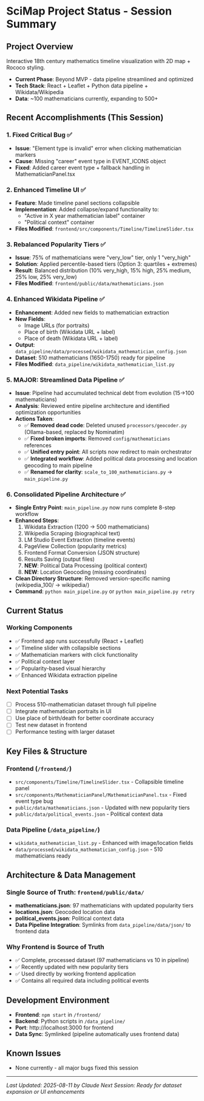 # SciMap Project Status - Session Summary

## Project Overview
Interactive 18th century mathematics timeline visualization with 2D map + Rococo styling.
- **Current Phase**: Beyond MVP - data pipeline streamlined and optimized
- **Tech Stack**: React + Leaflet + Python data pipeline + Wikidata/Wikipedia
- **Data**: ~100 mathematicians currently, expanding to 500+

## Recent Accomplishments (This Session)

### 1. Fixed Critical Bug ✅
- **Issue**: "Element type is invalid" error when clicking mathematician markers
- **Cause**: Missing "career" event type in EVENT_ICONS object
- **Fixed**: Added career event type + fallback handling in MathematicianPanel.tsx

### 2. Enhanced Timeline UI ✅  
- **Feature**: Made timeline panel sections collapsible
- **Implementation**: Added collapse/expand functionality to:
  - "Active in X year mathematician label" container
  - "Political context" container
- **Files Modified**: `frontend/src/components/Timeline/TimelineSlider.tsx`

### 3. Rebalanced Popularity Tiers ✅
- **Issue**: 75% of mathematicians were "very_low" tier, only 1 "very_high"
- **Solution**: Applied percentile-based tiers (Option 3: quartiles + extremes)
- **Result**: Balanced distribution (10% very_high, 15% high, 25% medium, 25% low, 25% very_low)
- **Files Modified**: `frontend/public/data/mathematicians.json`

### 4. Enhanced Wikidata Pipeline ✅
- **Enhancement**: Added new fields to mathematician extraction
- **New Fields**: 
  - Image URLs (for portraits)
  - Place of birth (Wikidata URL + label)
  - Place of death (Wikidata URL + label)
- **Output**: `data_pipeline/data/processed/wikidata_mathematician_config.json`
- **Dataset**: 510 mathematicians (1650-1750) ready for pipeline
- **Files Modified**: `data_pipeline/wikidata_mathematician_list.py`

### 5. **MAJOR**: Streamlined Data Pipeline ✅
- **Issue**: Pipeline had accumulated technical debt from evolution (15→100 mathematicians)
- **Analysis**: Reviewed entire pipeline architecture and identified optimization opportunities
- **Actions Taken**:
  - ✅ **Removed dead code**: Deleted unused `processors/geocoder.py` (Ollama-based, replaced by Nominatim)
  - ✅ **Fixed broken imports**: Removed `config/mathematicians` references
  - ✅ **Unified entry point**: All scripts now redirect to main orchestrator
  - ✅ **Integrated workflow**: Added political data processing and location geocoding to main pipeline
  - ✅ **Renamed for clarity**: `scale_to_100_mathematicians.py` → `main_pipeline.py`

### 6. Consolidated Pipeline Architecture ✅
- **Single Entry Point**: `main_pipeline.py` now runs complete 8-step workflow
- **Enhanced Steps**:
  1. Wikidata Extraction (1200 → 500 mathematicians)
  2. Wikipedia Scraping (biographical text)
  3. LM Studio Event Extraction (timeline events)
  4. PageView Collection (popularity metrics)
  5. Frontend Format Conversion (JSON structure)
  6. Results Saving (output files)
  7. **NEW**: Political Data Processing (political context)
  8. **NEW**: Location Geocoding (missing coordinates)
- **Clean Directory Structure**: Removed version-specific naming (wikipedia_100/ → wikipedia/)
- **Command**: `python main_pipeline.py` or `python main_pipeline.py retry`

## Current Status

### Working Components
- ✅ Frontend app runs successfully (React + Leaflet)
- ✅ Timeline slider with collapsible sections
- ✅ Mathematician markers with click functionality  
- ✅ Political context layer
- ✅ Popularity-based visual hierarchy
- ✅ Enhanced Wikidata extraction pipeline

### Next Potential Tasks
- [ ] Process 510-mathematician dataset through full pipeline
- [ ] Integrate mathematician portraits in UI
- [ ] Use place of birth/death for better coordinate accuracy
- [ ] Test new dataset in frontend
- [ ] Performance testing with larger dataset

## Key Files & Structure

### Frontend (`/frontend/`)
- `src/components/Timeline/TimelineSlider.tsx` - Collapsible timeline panel
- `src/components/MathematicianPanel/MathematicianPanel.tsx` - Fixed event type bug
- `public/data/mathematicians.json` - Updated with new popularity tiers
- `public/data/political_events.json` - Political context data

### Data Pipeline (`/data_pipeline/`)
- `wikidata_mathematician_list.py` - Enhanced with image/location fields
- `data/processed/wikidata_mathematician_config.json` - 510 mathematicians ready

## Architecture & Data Management

### Single Source of Truth: `frontend/public/data/`
- **mathematicians.json**: 97 mathematicians with updated popularity tiers
- **locations.json**: Geocoded location data  
- **political_events.json**: Political context data
- **Data Pipeline Integration**: Symlinks from `data_pipeline/data/json/` to frontend data

### Why Frontend is Source of Truth
- ✅ Complete, processed dataset (97 mathematicians vs 10 in pipeline)
- ✅ Recently updated with new popularity tiers
- ✅ Used directly by working frontend application
- ✅ Contains all required data including political events

## Development Environment
- **Frontend**: `npm start` in `/frontend/` 
- **Backend**: Python scripts in `/data_pipeline/`
- **Port**: http://localhost:3000 for frontend
- **Data Sync**: Symlinked (pipeline automatically uses frontend data)

## Known Issues
- None currently - all major bugs fixed this session

---
*Last Updated: 2025-08-11 by Claude*
*Next Session: Ready for dataset expansion or UI enhancements*